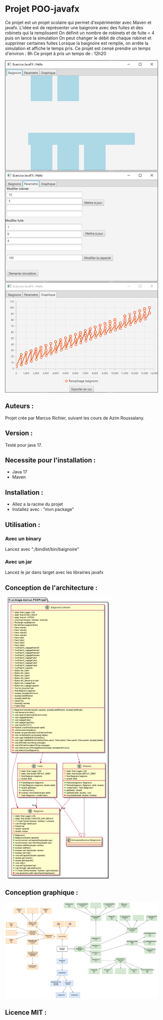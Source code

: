 # Projet POO-javafx
Ce projet est un projet scolaire qui permet d'expérimenter avec Maven et javafx.
L'idée est de représenter une baignoire avec des fuites et des robinets qui la remplissent
On définit un nombre de robinets et de fuite < 4 puis on lance la simulation
On peut changer le débit de chaque robinet et supprimer certaines fuites
Lorsque la baignoire est remplie, on arrête la simulation et affiche le temps pris.
Ce projet est censé prendre un temps d'environ : 8h
Ce projet à pris un temps de : 12h20

![Screenshot de l application](ressources/ongletBaignoire.png)
![Screenshot de l application](ressources/ongletParametre.png)
![Screenshot de l application](ressources/ongletGraphique.png)

## Auteurs :
Projet crée par Marcus Richier, suivant les cours de Azim Roussalany.

## Version :
Testé pour java 17.

## Necessite pour l'installation :

- Java 17
- Maven

## Installation :

- Allez a la racine du projet
- Installez avec : "mvn package"

## Utilisation :

### Avec un binary 
Lancez avec "./bindist/bin/baignoire"

### Avec un jar
Lancez le jar dans target avec les librairies javafx

## Conception de l'architecture :
![diagramme de classe avec dépendence](ressources/diagrammeClasse.png)


## Conception graphique :
![Modele de la conception](ressources/Organisation_graphique.png)


## Licence MIT :
